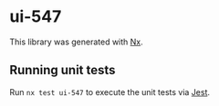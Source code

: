 # ui-547

This library was generated with [Nx](https://nx.dev).

## Running unit tests

Run `nx test ui-547` to execute the unit tests via [Jest](https://jestjs.io).
